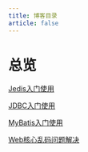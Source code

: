 ```yaml
---
title: 博客目录
article: false
---
```


# 总览

[Jedis入门使用](./Redis.md)

[JDBC入门使用](./Mysql.md)

[MyBatis入门使用](./MyBatis.md)

[Web核心乱码问题解决](./Encoding.md)